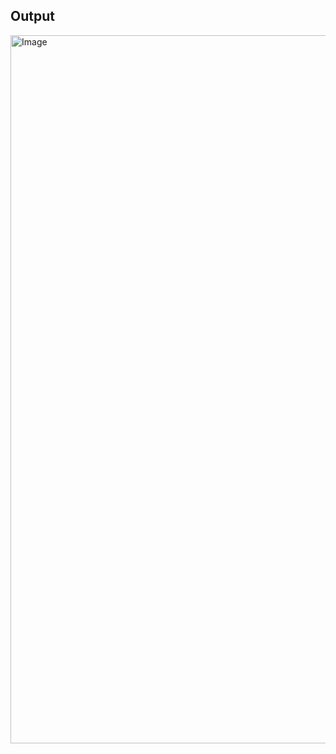 ## Output
<img width="1133" alt="Image" src="https://github.com/user-attachments/assets/b7d58589-f55c-400d-9892-eb10d2c4e22d" />
